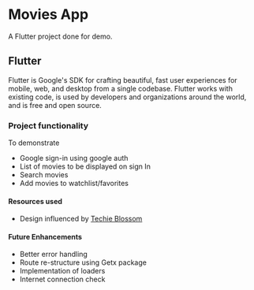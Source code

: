 # Movies App

A Flutter project done for demo.

## Flutter

Flutter is Google's SDK for crafting beautiful, fast user experiences for mobile, web, and desktop from a single codebase. Flutter works with existing code, is used by developers and organizations around the world, and is free and open source.

### Project functionality

To demonstrate
* Google sign-in using google auth
* List of movies to be displayed on sign In
* Search movies
* Add movies to watchlist/favorites

#### Resources used
* Design influenced by [Techie Blossom](https://www.youtube.com/channel/UC3wqIkiaOUpO6EjJoCwH6_Q)

#### Future Enhancements
* Better error handling
* Route re-structure using Getx package
* Implementation of loaders
* Internet connection check







